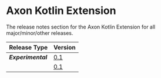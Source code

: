 # Axon Kotlin Extension

The release notes section for the Axon Kotlin Extension for all major/minor/other releases.

| Release Type | Version |
| :--- | :--- |
| _**Experimental**_ | [0.1](rn-kotlin-experimental-releases.md#release-02) |
|  | [0.1](rn-kotlin-experimental-releases.md#release-01) |
